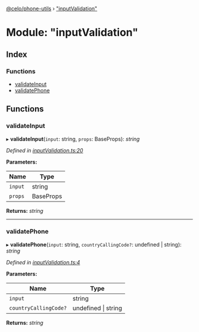 [@celo/phone-utils](../README.md) › ["inputValidation"](_inputvalidation_.md)

# Module: "inputValidation"

## Index

### Functions

* [validateInput](_inputvalidation_.md#validateinput)
* [validatePhone](_inputvalidation_.md#validatephone)

## Functions

###  validateInput

▸ **validateInput**(`input`: string, `props`: BaseProps): *string*

*Defined in [inputValidation.ts:20](https://github.com/celo-org/celo-monorepo/blob/master/packages/sdk/phone-utils/src/inputValidation.ts#L20)*

**Parameters:**

Name | Type |
------ | ------ |
`input` | string |
`props` | BaseProps |

**Returns:** *string*

___

###  validatePhone

▸ **validatePhone**(`input`: string, `countryCallingCode?`: undefined | string): *string*

*Defined in [inputValidation.ts:4](https://github.com/celo-org/celo-monorepo/blob/master/packages/sdk/phone-utils/src/inputValidation.ts#L4)*

**Parameters:**

Name | Type |
------ | ------ |
`input` | string |
`countryCallingCode?` | undefined &#124; string |

**Returns:** *string*
